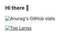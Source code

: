 ### Hi there 👋

<!--
**Salomon-herrera/Salomon-herrera** is a ✨ _special_ ✨ repository because its `README.md` (this file) appears on your GitHub profile.

Here are some ideas to get you started:

- 🔭 I’m currently working on ...
- 🌱 I’m currently learning ...
- 👯 I’m looking to collaborate on ...
- 🤔 I’m looking for help with ...
- 💬 Ask me about ...
- 📫 How to reach me: ...
- 😄 Pronouns: ...
- ⚡ Fun fact: ...
-->

![Anurag's GitHub stats](https://github-readme-stats.vercel.app/api?username=Salomon-herrera&show_icons=true&theme=radical)


[![Top Langs](https://github-readme-stats.vercel.app/api/top-langs/?username=Salomon-herrera&layout=compact)](https://github.com/anuraghazra/github-readme-stats)
